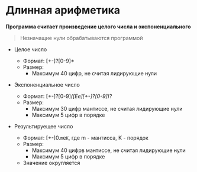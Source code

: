 # Длинная арифметика

__Программа считает произведение целого числа и экспоненциального__

> Незначащие нули обрабатываются программой

- Целое число 
    - Формат: [+-]?[0-9]*
    - Размер:
      - Максимум 40 цифр, не считая лидирующие нули

- Экспоненциальное число
    - Формат: [+-]?[0-9]*([Ee][+-]?[0-9]*)?
    - Размер: 
      - Максимум 30 цифр мантиссе, не считая лидирующие нули
      - Максимум 5 цифр в порядке

- Результируещее число
  - Формат: [+-]0.`m`e`K`, где m - мантисса, K - порядок
  - Размер: 
    - Максимум 40 цифрв мантиссе, не считая лидирующие нули
    - Максимум 5 цифр в порядке
  - Значение округляется

